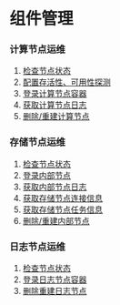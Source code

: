 组件管理
=======

### 计算节点运维

1. [检查节点状态](./cn/1-node-state-inspect.md)
2. [配置存活性、可用性探测](./cn/2-liveness.md)
3. [登录计算节点容器](./cn/3-cn-pod-login.md)
4. [获取计算节点日志](./cn/4-cn-log.md)
5. [删除/重建计算节点](./cn/5-node-delete.md)

### 存储节点运维

1. [检查节点状态](./dn/1-dn-node-state-inspect.md)
2. [登录内部节点](./dn/2-dn-node-login.md)
3. [获取内部节点日志](./dn/3-dn-log.md)
4. [获取存储节点连接信息](./dn/4-dn-connection.md)
5. [获取存储节点任务信息](./dn/5-dn-task-info.md)
6. [删除/重建内部节点](./dn/6-dn-delete.md)

### 日志节点运维

1. [检查节点状态](./cdc/1-cdc-state-inspect.md)
2. [登录日志节点容器](./cdc/2-cdc-node-login.md)
3. [删除重建日志节点](./cdc/3-cdc-delete.md)